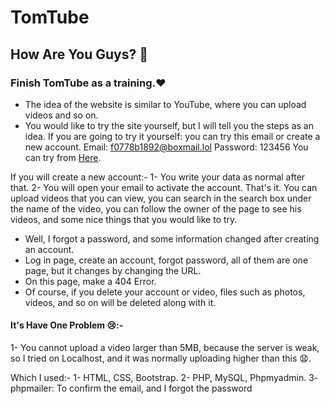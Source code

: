 # TomTube
## How Are You Guys? 🤔

### Finish TomTube as a training.❤
 - The idea of ​​the website is similar to YouTube, where you can upload videos and so on.
 - You would like to try the site yourself, but I will tell you the steps as an idea.
 If you are going to try it yourself: you can try this email or create a new account.
 Email: f0778b1892@boxmail.lol
 Password: 123456
 You can try from [Here](http://thomas-emad.ml/projects/TomTube/index.php?v=*).

 If you will create a new account:-
 1- You write your data as normal after that.
 2- You will open your email to activate the account.
 That's it.
 You can upload videos that you can view, you can search in the search box under the name of the video, you can follow the owner of the page to see his videos, and some nice things that you would like to try.

 - Well, I forgot a password, and some information changed after creating an account.
 - Log in page, create an account, forgot password, all of them are one page, but it changes by changing the URL.
 - On this page, make a 404 Error.
 - Of course, if you delete your account or video, files such as photos, videos, and so on will be deleted along with it.

#### It's Have One Problem 😢:-
 1- You cannot upload a video larger than 5MB, because the server is weak, so I tried on Localhost, and it was normally uploading higher than this 😧.

 Which I used:-
 1- HTML, CSS, Bootstrap.
 2- PHP, MySQL, Phpmyadmin.
 3- phpmailer: To confirm the email, and I forgot the password
